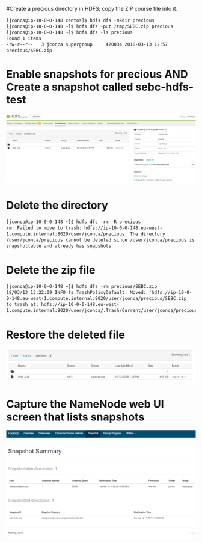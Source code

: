 #Create a precious directory in HDFS; copy the ZIP course file into it.
```
[jconca@ip-10-0-0-148 centos]$ hdfs dfs -mkdir precious
[jconca@ip-10-0-0-148 ~]$ hdfs dfs -put /tmp/SEBC.zip precious
[jconca@ip-10-0-0-148 ~]$ hdfs dfs -ls precious
Found 1 items
-rw-r--r--   3 jconca supergroup     470034 2018-03-13 12:57 precious/SEBC.zip
```
# Enable snapshots for precious AND Create a snapshot called sebc-hdfs-test
![Snapshot](../png/snapshot.png)

# Delete the directory
```
[jconca@ip-10-0-0-148 ~]$ hdfs dfs -rm -R precious
rm: Failed to move to trash: hdfs://ip-10-0-0-148.eu-west-1.compute.internal:8020/user/jconca/precious: The directory /user/jconca/precious cannot be deleted since /user/jconca/precious is snapshottable and already has snapshots
```

# Delete the zip file
```
[jconca@ip-10-0-0-148 ~]$ hdfs dfs -rm precious/SEBC.zip
18/03/13 13:22:09 INFO fs.TrashPolicyDefault: Moved: 'hdfs://ip-10-0-0-148.eu-west-1.compute.internal:8020/user/jconca/precious/SEBC.zip' to trash at: hdfs://ip-10-0-0-148.eu-west-1.compute.internal:8020/user/jconca/.Trash/Current/user/jconca/precious/SEBC.zip
```

# Restore the deleted file
![Restore](../png/restore.png)

# Capture the NameNode web UI screen that lists snapshots
![NameNode UI](2_snapshot_list.png)
